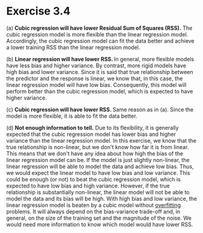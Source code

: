 
# Exercise 3.4

(a) <b>Cubic regression will have lower Residual Sum of Squares (RSS).</b> The cubic regression model is more flexible than the linear regression model. Accordingly, the cubic regression model can fit the data better and achieve a lower training RSS than the linear regression model.

(b) <b>Linear regression will have lower RSS. </b> In general, more flexible models have less bias and higher variance. By contrast, more rigid models have high bias and lower variance. Since it is said that true relationship between the predictor and the response is linear, we know that, in this case, the linear regression model will have low bias. Consequently, this model will perform better than the cubic regression model, which is expected to have higher variance. 

(c) <b> Cubic regression will have lower RSS. </b> Same reason as in (a). Since the model is more flexible, it is able to fit the data better.

(d) <b>Not enough information to tell.</b> Due to its flexibility, it is generally expected that the cubic regression model has lower bias and higher variance than the linear regression model. In this exercise, we know that the true relationship is non-linear, but we don't know how far it is from linear. This means that we don't have any idea about how high the bias of the linear regression model can be. If the model is just slightly non-linear, the linear regression will be able to model the data and achieve low bias. Thus, we would expect the linear model to have low bias and low variance. This could be enough (or not) to beat the cubic regression model, which is expected to have low bias and high variance. However, if the true relationship is substantially non-linear, the linear model will not be able to model the data and its bias will be high. With high bias and low variance, the linear regression model is beaten by a cubic model without [overfitting](https://youtu.be/DQWI1kvmwRg) problems. It will always depend on the bias-variance trade-off and, in general, on the size of the training set and the magnitude of the noise. We would need more information to know which model would have lower RSS.
